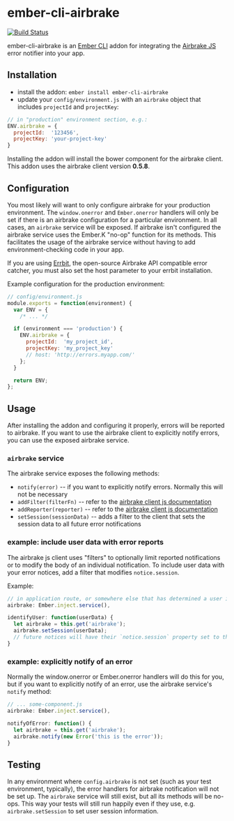 # ember-cli-airbrake
[![Build Status](https://travis-ci.org/201-created/ember-cli-airbrake.svg?branch=master)](https://travis-ci.org/201-created/ember-cli-airbrake)

ember-cli-airbrake is an [Ember CLI](http://www.ember-cli.com/) addon for integrating the [Airbrake JS](https://github.com/airbrake/airbrake-js) error notifier into your app.

## Installation

 * install the addon: `ember install ember-cli-airbrake`
 * update your `config/environment.js` with an `airbrake` object that includes `projectId` and `projectKey`:

```javascript
// in "production" environment section, e.g.:
ENV.airbrake = {
  projectId:  '123456',
  projectKey: 'your-project-key'
}
```

Installing the addon will install the bower component for the airbrake client. This addon uses the airbrake client version **0.5.8**.

## Configuration

You most likely will want to only configure airbrake for your production environment.
The `window.onerror` and `Ember.onerror` handlers will only be set if there is an airbrake configuration for a particular environment.
In all cases, an `airbrake` service will be exposed. If airbrake isn't configured the airbrake service uses the Ember.K "no-op" function for its methods. This facilitates the usage of the airbrake service without having to add environment-checking code in your app.

If you are using [Errbit](https://github.com/errbit/errbit), the open-source Airbrake API compatible error catcher, you must also set the host parameter to your errbit installation.

Example configuration for the production environment:
```javascript
// config/environment.js
module.exports = function(environment) {
  var ENV = {
    /* ... */

  if (environment === 'production') {
    ENV.airbrake = {
      projectId:  'my_project_id',
      projectKey: 'my_project_key'
      // host: 'http://errors.myapp.com/'
    };
  }

  return ENV;
};
```

## Usage

After installing the addon and configuring it properly, errors will be reported to airbrake.
If you want to use the airbrake client to explicitly notify errors, you can use the exposed airbrake service.

### `airbrake` service

The airbrake service exposes the following methods:

  * `notify(error)` -- if you want to explicitly notify errors. Normally this will not be necessary
  * `addFilter(filterFn)` -- refer to the [airbrake client js documentation](https://github.com/airbrake/airbrake-js)
  * `addReporter(reporter)` -- refer to the [airbrake client js documentation](https://github.com/airbrake/airbrake-js)
  * `setSession(sessionData)` -- adds a filter to the client that sets the session data to all future error notifications

### example: include user data with error reports

The airbrake js client uses "filters" to optionally limit reported notifications or to modify the body of an individual notification.
To include user data with your error notices, add a filter that modifies `notice.session`.

Example:
```javascript
// in application route, or somewhere else that has determined a user is logged in
airbrake: Ember.inject.service(),

identifyUser: function(userData) {
  let airbrake = this.get('airbrake');
  airbrake.setSession(userData);
  // future notices will have their `notice.session` property set to the value of `userData`
}
```

### example: explicitly notify of an error

Normally the window.onerror or Ember.onerror handlers will do this for you, but if you want to
explicitly notify of an error, use the airbrake service's `notify` method:

```javascript
// ... some-component.js
airbrake: Ember.inject.service(),

notifyOfError: function() {
  let airbrake = this.get('airbrake');
  airbrake.notify(new Error('this is the error'));
}
```

## Testing

In any environment where `config.airbrake` is not set (such as your test environment, typically),
the error handlers for airbrake notification will not be set up. The `airbrake` service will still
exist, but all its methods will be no-ops. This way your tests will still run happily even
if they use, e.g. `airbrake.setSession` to set user session information.
